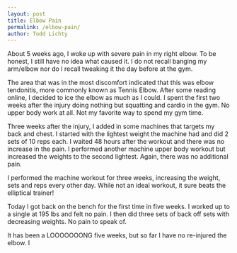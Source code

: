 ```yaml
---
layout: post
title: Elbow Pain
permalink: /elbow-pain/
author: Todd Lichty
---
```

<p>About 5 weeks ago, I woke up with severe pain in my right elbow. To be honest, I still have no idea what caused it. I do not recall banging my arm/elbow nor do I recall tweaking it the day before at the gym. </p><p>The area that was in the most discomfort indicated that this was elbow tendonitis, more commonly known as Tennis Elbow. After some reading online, I decided to ice the elbow as much as I could. I spent the first two weeks after the injury doing nothing but squatting and cardio in the gym. No upper body work at all. Not my favorite way to spend my gym time.</p><p>Three weeks after the injury, I added in some machines that targets my back and chest. I started with the lightest weight the machine had and did 2 sets of 10 reps each. I waited 48 hours after the workout and there was no increase in the pain. I performed another machine upper body workout but increased the weights to the second lightest. Again, there was no additional pain.</p><p>I performed the machine workout for three weeks, increasing the weight, sets and reps every other day. While not an ideal workout, it sure beats the elliptical trainer!</p><p>Today I got back on the bench for the first time in five weeks. I worked up to a single at 195 lbs and felt no pain. I then did three sets of back off sets with decreasing weights. No pain to speak of.</p><p>It has been a LOOOOOOONG five weeks, but so far I have no re-injured the elbow. I </p>